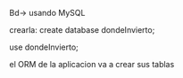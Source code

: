 Bd-> usando MySQL

crearla: create database dondeInvierto;

use dondeInvierto;

el ORM de la aplicacion va a crear sus tablas
